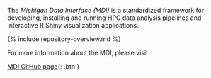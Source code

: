
The _Michigan Data Interface (MDI)_ is a standardized framework for developing, 
installing and running HPC data analysis pipelines and interactive R Shiny 
visualization applications.

{% include repository-overview.md %}

For more information about the MDI, please visit:

[MDI GitHub page](https://github.com/MiDataInt/){: .btn }

